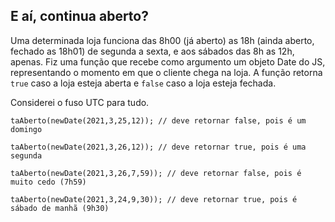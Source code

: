 
## E aí, continua aberto?

Uma determinada loja funciona das 8h00 (já aberto) as 18h (ainda aberto, fechado as 18h01) de segunda a sexta, e aos sábados das 8h as 12h, apenas. Fiz uma função que recebe como argumento um objeto Date do JS, representando o momento em que o cliente chega na loja. A função retorna `true` caso a loja esteja aberta e `false` caso a loja esteja fechada.


Considerei o fuso UTC para tudo.

```
taAberto(newDate(2021,3,25,12)); // deve retornar false, pois é um domingo

taAberto(newDate(2021,3,26,12)); // deve retornar true, pois é uma segunda

taAberto(newDate(2021,3,26,7,59)); // deve retornar false, pois é muito cedo (7h59)

taAberto(newDate(2021,3,24,9,30)); // deve retornar true, pois é sábado de manhã (9h30)
```
